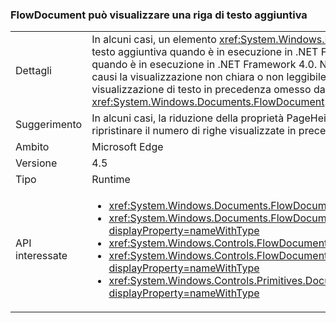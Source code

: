 ### <a name="flowdocument-may-show-an-extra-line-of-text"></a>FlowDocument può visualizzare una riga di testo aggiuntiva

|   |   |
|---|---|
|Dettagli|In alcuni casi, un elemento <xref:System.Windows.Documents.FlowDocument> visualizzerà una riga di testo aggiuntiva quando è in esecuzione in .NET Framework 4.5 rispetto a quanto viene visualizzato quando è in esecuzione in .NET Framework 4.0. Non esistono casi noti del fatto che la modifica causi la visualizzazione non chiara o non leggibile del testo, ma potrebbe determinare la visualizzazione di testo in precedenza omesso dalla visualizzazione di <xref:System.Windows.Documents.FlowDocument>.|
|Suggerimento|In alcuni casi, la riduzione della proprietà PageHeight dell'elemento visualizzato di una unità può ripristinare il numero di righe visualizzate in precedenza.|
|Ambito|Microsoft Edge|
|Versione|4.5|
|Tipo|Runtime|
|API interessate|<ul><li><xref:System.Windows.Documents.FlowDocument.%23ctor?displayProperty=nameWithType></li><li><xref:System.Windows.Documents.FlowDocument.%23ctor(System.Windows.Documents.Block)?displayProperty=nameWithType></li><li><xref:System.Windows.Controls.FlowDocumentReader.%23ctor?displayProperty=nameWithType></li><li><xref:System.Windows.Controls.FlowDocumentPageViewer.%23ctor?displayProperty=nameWithType></li><li><xref:System.Windows.Controls.Primitives.DocumentPageView.%23ctor?displayProperty=nameWithType></li></ul>|

